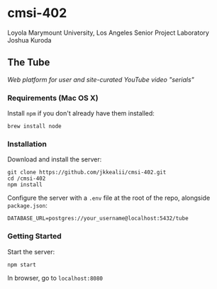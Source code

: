 # cmsi-402
Loyola Marymount University, Los Angeles
Senior Project Laboratory
Joshua Kuroda

## The Tube
_Web platform for user and site-curated YouTube video "serials"_

### Requirements (Mac OS X)

Install `npm` if you don't already have them installed:
```
brew install node
```

### Installation

Download and install the server:
```
git clone https://github.com/jkkealii/cmsi-402.git
cd /cmsi-402
npm install
```

Configure the server with a `.env` file at the root of the repo, alongside `package.json`:
```
DATABASE_URL=postgres://your_username@localhost:5432/tube
```

### Getting Started

Start the server:
```
npm start
```

In browser, go to `localhost:8080`